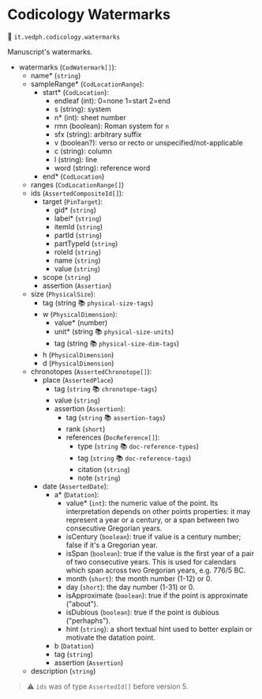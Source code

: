 # Codicology Watermarks

🔑 `it.vedph.codicology.watermarks`

Manuscript's watermarks.

- watermarks (`CodWatermark[]`):
  - name\* (`string`)
  - sampleRange\* (`CodLocationRange`):
    - start\* (`CodLocation`):
      - endleaf (int): 0=none 1=start 2=end
      - s (string): system
      - n\* (int): sheet number
      - rmn (boolean): Roman system for `n`
      - sfx (string): arbitrary suffix
      - v (boolean?): verso or recto or unspecified/not-applicable
      - c (string): column
      - l (string): line
      - word (string): reference word
    - end\* (`CodLocation`)
  - ranges (`CodLocationRange[]`)
  - ids (`AssertedCompositeId[]`):
    - target (`PinTarget`):
      - gid\* (`string`)
      - label\* (`string`)
      - itemId (`string`)
      - partId (`string`)
      - partTypeId (`string`)
      - roleId (`string`)
      - name (`string`)
      - value (`string`)
    - scope (`string`)
    - assertion (`Assertion`)
  - size (`PhysicalSize`):
    - tag (string 📚 `physical-size-tags`)
    - w (`PhysicalDimension`):
      - value\* (number)
      - unit\* (string 📚 `physical-size-units`)
      - tag (string 📚 `physical-size-dim-tags`)
    - h (`PhysicalDimension`)
    - d (`PhysicalDimension`)
  - chronotopes (`AssertedChronotope[]`):
    - place (`AssertedPlace`)
      - tag (`string` 📚 `chronotope-tags`)
      - value (`string`)
      - assertion (`Assertion`):
        - tag (`string` 📚 `assertion-tags`)
        - rank (`short`)
        - references (`DocReference[]`):
          - type (`string` 📚 `doc-reference-types`)
          - tag (`string` 📚 `doc-reference-tags`)
          - citation (`string`)
          - note (`string`)
    - date (`AssertedDate`):
      - a* (`Datation`):
        - value* (`int`): the numeric value of the point. Its interpretation depends on other points properties: it may represent a year or a century, or a span between two consecutive Gregorian years.
        - isCentury (`boolean`): true if value is a century number; false if it's a Gregorian year.
        - isSpan (`boolean`): true if the value is the first year of a pair of two consecutive years. This is used for calendars which span across two Gregorian years, e.g. 776/5 BC.
        - month (`short`): the month number (1-12) or 0.
        - day (`short`): the day number (1-31) or 0.
        - isApproximate (`boolean`): true if the point is approximate ("about").
        - isDubious (`boolean`): true if the point is dubious ("perhaphs").
        - hint (`string`): a short textual hint used to better explain or motivate the datation point.
      - b (`Datation`)
      - tag (`string`)
      - assertion (`Assertion`)
  - description (`string`)

> ⚠️ `ids` was of type `AssertedId[]` before version 5.
